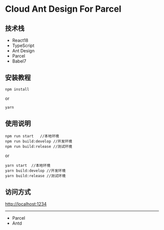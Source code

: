 # Cloud Ant Design For Parcel

## 技术栈

- React18
- TypeScript
- Ant Design
- Parcel
- Babel7

## 安装教程

```shell
npm install
```

or

```shell
yarn
```

## 使用说明

```shell
npm run start	//本地环境
npm run build:develop //开发环境
npm run build:release //测试环境
```

or

```shell
yarn start	//本地环境
yarn build:develop //开发环境
yarn build:release //测试环境
```

## 访问方式

[http://localhost:1234](http://localhost:1234)

------

- Parcel
- Antd

